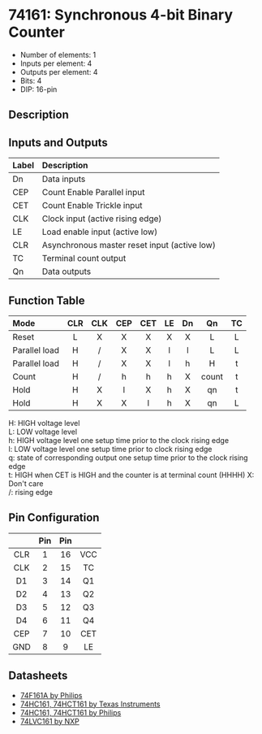 # 74161: Synchronous 4-bit Binary Counter

- Number of elements: 1
- Inputs per element: 4
- Outputs per element: 4
- Bits: 4
- DIP: 16-pin

## Description



## Inputs and Outputs

| Label | Description                                  |
|:----- |:-------------------------------------------- |
| Dn    | Data inputs                                  |
| CEP   | Count Enable Parallel input                  |
| CET   | Count Enable Trickle input                   |
| CLK   | Clock input (active rising edge)             |
| LE    | Load enable input (active low)               |
| CLR   | Asynchronous master reset input (active low) |
| TC    | Terminal count output                        |
| Qn    | Data outputs                                 |

## Function Table

| Mode          | CLR | CLK | CEP | CET | LE | Dn  | Qn    | TC  |
|:------------- |:---:|:---:|:---:|:---:|:--:|:---:|:-----:|:---:|
| Reset         | L   | X   | X   | X   | X  | X   | L     | L   |
| Parallel load | H   | /   | X   | X   | l  | l   | L     | L   |
| Parallel load | H   | /   | X   | X   | l  | h   | H     | t   |
| Count         | H   | /   | h   | h   | h  | X   | count | t   |
| Hold          | H   | X   | l   | X   | h  | X   | qn    | t   |
| Hold          | H   | X   | X   | l   | h  | X   | qn    | L   |

H: HIGH voltage level  
L: LOW voltage level  
h: HIGH voltage level one setup time prior to the clock rising edge  
l: LOW voltage level one setup time prior to clock rising edge  
q: state of corresponding output one setup time prior to the clock rising edge  
t: HIGH when CET is HIGH and the counter is at terminal count (HHHH)
X: Don't care  
/: rising edge

## Pin Configuration

|     | Pin | Pin |     |
|:---:|:---:|:---:|:---:|
| CLR |   1 |  16 | VCC |
| CLK |   2 |  15 | TC  |
| D1  |   3 |  14 | Q1  |
| D2  |   4 |  13 | Q2  |
| D3  |   5 |  12 | Q3  |
| D4  |   6 |  11 | Q4  |
| CEP |   7 |  10 | CET |
| GND |   8 |   9 | LE  |

## Datasheets

- [74F161A by Philips](http://www.nxp.com/documents/data_sheet/74F161A_163A.pdf)
- [74HC161, 74HCT161 by Texas Instruments](http://www.farnell.com/datasheets/1860901.pdf)
- [74HC161, 74HCT161 by Philips](http://www.nxp.com/documents/data_sheet/74HC_HCT161_CNV.pdf)
- [74LVC161 by NXP](http://www.nxp.com/documents/data_sheet/74LVC161.pdf)
